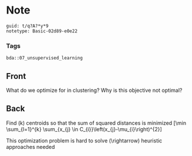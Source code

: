 # Note
```
guid: t/q?A?*y*9
notetype: Basic-02d89-e0e22
```

### Tags
```
bda::07_unsupervised_learning
```

## Front
What do we optimize for in clustering? Why is this objective not optimal?

## Back
Find \(k\) centroids so that the sum of squared distances is minimized
\[\min \sum_{l=1}^{k} \sum_{x_{j} \in C_{i}}\left(x_{j}-\mu_{i}\right)^{2}\]

This optimization problem is hard to solve \(\rightarrow\) heuristic approaches needed
